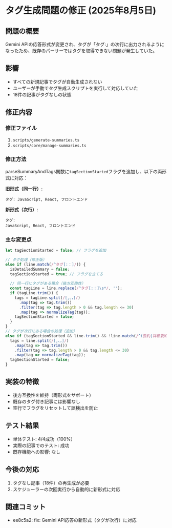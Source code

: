 # タグ生成問題の修正 (2025年8月5日)

## 問題の概要
Gemini APIの応答形式が変更され、タグが「タグ:」の次行に出力されるようになったため、既存のパーサーではタグを取得できない問題が発生していた。

## 影響
- すべての新規記事でタグが自動生成されない
- ユーザーが手動でタグ生成スクリプトを実行して対応していた
- 18件の記事がタグなしの状態

## 修正内容

### 修正ファイル
1. `scripts/generate-summaries.ts`
2. `scripts/core/manage-summaries.ts`

### 修正方法
parseSummaryAndTags関数に`tagSectionStarted`フラグを追加し、以下の両形式に対応：

**旧形式（同一行）**:
```
タグ: JavaScript, React, フロントエンド
```

**新形式（次行）**:
```
タグ:
JavaScript, React, フロントエンド
```

### 主な変更点
```typescript
let tagSectionStarted = false; // フラグを追加

// タグ処理（修正版）
else if (line.match(/^タグ[:：]/)) {
  isDetailedSummary = false;
  tagSectionStarted = true; // フラグを立てる
  
  // 同一行にタグがある場合（後方互換性）
  const tagLine = line.replace(/^タグ[:：]\s*/, '');
  if (tagLine.trim()) {
    tags = tagLine.split(/[,、，]/)
      .map(tag => tag.trim())
      .filter(tag => tag.length > 0 && tag.length <= 30)
      .map(tag => normalizeTag(tag));
    tagSectionStarted = false;
  }
}
// タグが次行にある場合の処理（追加）
else if (tagSectionStarted && line.trim() && !line.match(/^(要約|詳細要約)[:：]/)) {
  tags = line.split(/[,、，]/)
    .map(tag => tag.trim())
    .filter(tag => tag.length > 0 && tag.length <= 30)
    .map(tag => normalizeTag(tag));
  tagSectionStarted = false;
}
```

## 実装の特徴
- 後方互換性を維持（両形式をサポート）
- 既存のタグ付き記事には影響なし
- 空行でフラグをリセットして誤検出を防止

## テスト結果
- 単体テスト: 4/4成功（100%）
- 実際の記事でのテスト: 成功
- 既存機能への影響: なし

## 今後の対応
1. タグなし記事（18件）の再生成が必要
2. スケジューラーの次回実行から自動的に新形式に対応

## 関連コミット
- ee8c5a2: fix: Gemini API応答の新形式（タグが次行）に対応